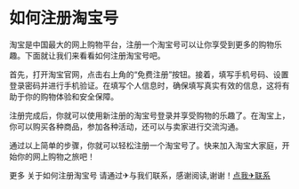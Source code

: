 # 如何注册淘宝号

淘宝是中国最大的网上购物平台，注册一个淘宝号可以让你享受到更多的购物乐趣。下面就让我们来看看如何注册淘宝号吧。

首先，打开淘宝官网，点击右上角的“免费注册”按钮。接着，填写手机号码、设置登录密码并进行手机验证。在填写个人信息时，确保填写真实有效的信息，这将有助于你的购物体验和安全保障。

注册完成后，你就可以使用新注册的淘宝号登录并享受购物的乐趣了。在淘宝上，你可以购买各种商品，参加各种活动，还可以与卖家进行交流沟通。

通过以上简单的步骤，你就可以轻松注册一个淘宝号了。快来加入淘宝大家庭，开始你的网上购物之旅吧！

更多 关于如何注册淘宝号 请通过✈与我们联系，感谢阅读,谢谢！[点我✈联系](https://abc.k02.cc)
